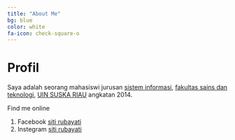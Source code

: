 ```yaml
---
title: "About Me"
bg: blue
color: white
fa-icon: check-square-o
---
```



# Profil

Saya adalah seorang mahasiswi jurusan [sistem informasi](https://sif.uin-suska.ac.id/),  [fakultas sains dan teknologi](https://fst.uin-suska.ac.id/), [UIN SUSKA RIAU](https://uin-suska.ac.id/) angkatan 2014.

Find me online
1. Facebook [siti rubayati](https://www.facebook.com/siti.rubayati.1/)
2. Instegram [siti rubayati](https://instegram.com/sitirubayati/)

